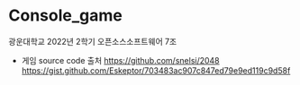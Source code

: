 # Console_game
광운대학교 2022년 2학기 오픈소스소프트웨어 7조
* 게임 source code 출처
https://github.com/snelsi/2048
https://gist.github.com/Eskeptor/703483ac907c847ed79e9ed119c9d58f
